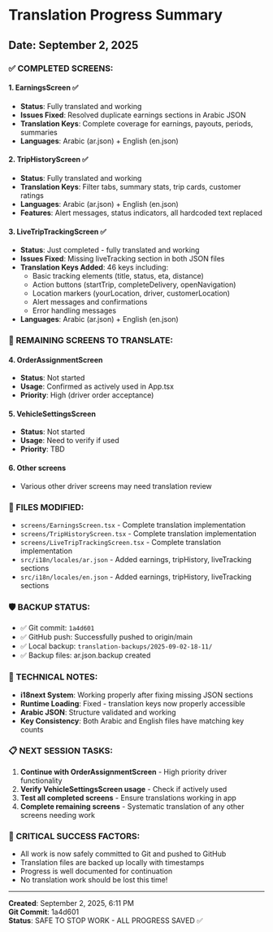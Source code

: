 # Translation Progress Summary
## Date: September 2, 2025

### ✅ COMPLETED SCREENS:

#### 1. EarningsScreen ✅
- **Status**: Fully translated and working
- **Issues Fixed**: Resolved duplicate earnings sections in Arabic JSON
- **Translation Keys**: Complete coverage for earnings, payouts, periods, summaries
- **Languages**: Arabic (ar.json) + English (en.json)

#### 2. TripHistoryScreen ✅  
- **Status**: Fully translated and working
- **Translation Keys**: Filter tabs, summary stats, trip cards, customer ratings
- **Languages**: Arabic (ar.json) + English (en.json)
- **Features**: Alert messages, status indicators, all hardcoded text replaced

#### 3. LiveTripTrackingScreen ✅
- **Status**: Just completed - fully translated and working
- **Issues Fixed**: Missing liveTracking section in both JSON files
- **Translation Keys Added**: 46 keys including:
  * Basic tracking elements (title, status, eta, distance)
  * Action buttons (startTrip, completeDelivery, openNavigation)  
  * Location markers (yourLocation, driver, customerLocation)
  * Alert messages and confirmations
  * Error handling messages
- **Languages**: Arabic (ar.json) + English (en.json)

### 🔄 REMAINING SCREENS TO TRANSLATE:

#### 4. OrderAssignmentScreen 
- **Status**: Not started
- **Usage**: Confirmed as actively used in App.tsx
- **Priority**: High (driver order acceptance)

#### 5. VehicleSettingsScreen
- **Status**: Not started  
- **Usage**: Need to verify if used
- **Priority**: TBD

#### 6. Other screens
- Various other driver screens may need translation review

### 📁 FILES MODIFIED:
- `screens/EarningsScreen.tsx` - Complete translation implementation
- `screens/TripHistoryScreen.tsx` - Complete translation implementation  
- `screens/LiveTripTrackingScreen.tsx` - Complete translation implementation
- `src/i18n/locales/ar.json` - Added earnings, tripHistory, liveTracking sections
- `src/i18n/locales/en.json` - Added earnings, tripHistory, liveTracking sections

### 🛡️ BACKUP STATUS:
- ✅ Git commit: `1a4d601` 
- ✅ GitHub push: Successfully pushed to origin/main
- ✅ Local backup: `translation-backups/2025-09-02-18-11/`
- ✅ Backup files: ar.json.backup created

### 🔧 TECHNICAL NOTES:
- **i18next System**: Working properly after fixing missing JSON sections
- **Runtime Loading**: Fixed - translation keys now properly accessible
- **Arabic JSON**: Structure validated and working
- **Key Consistency**: Both Arabic and English files have matching key counts

### 📋 NEXT SESSION TASKS:
1. **Continue with OrderAssignmentScreen** - High priority driver functionality
2. **Verify VehicleSettingsScreen usage** - Check if actively used
3. **Test all completed screens** - Ensure translations working in app
4. **Complete remaining screens** - Systematic translation of any other screens needing work

### 🚨 CRITICAL SUCCESS FACTORS:
- All work is now safely committed to Git and pushed to GitHub
- Translation files are backed up locally with timestamps
- Progress is well documented for continuation
- No translation work should be lost this time!

---
**Created**: September 2, 2025, 6:11 PM  
**Git Commit**: 1a4d601  
**Status**: SAFE TO STOP WORK - ALL PROGRESS SAVED ✅
